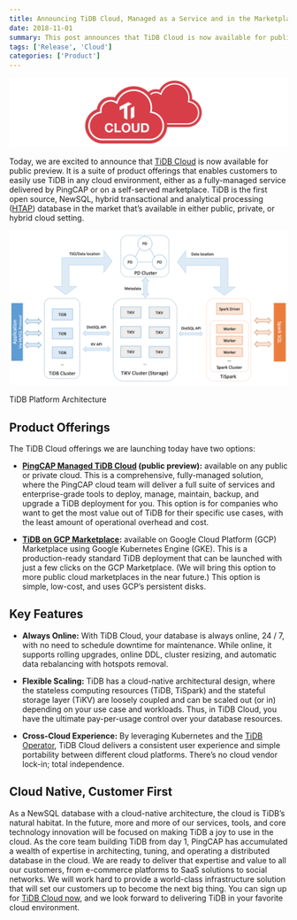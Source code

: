 ```yaml
---
title: Announcing TiDB Cloud, Managed as a Service and in the Marketplace
date: 2018-11-01
summary: This post announces that TiDB Cloud is now available for public preview.
tags: ['Release', 'Cloud']
categories: ['Product']
---
```


![TiDB Cloud](media/tidb-cloud.png)

Today, we are excited to announce that [TiDB Cloud](https://pingcap.com/tidb-cloud/) is now available for public preview. It is a suite of product offerings that enables customers to easily use TiDB in any cloud environment, either as a fully-managed service delivered by PingCAP or on a self-served marketplace. TiDB is the first open source, NewSQL, hybrid transactional and analytical processing ([HTAP](https://en.wikipedia.org/wiki/Hybrid_transactional/analytical_processing_(HTAP))) database in the market that’s available in either public, private, or hybrid cloud setting. 

![TiDB Platform Architecture](media/tidb-platform-architecture.png)
<div class="caption-center"> TiDB Platform Architecture </div> 

## Product Offerings

The TiDB Cloud offerings we are launching today have two options:

- **[PingCAP Managed TiDB Cloud](https://pingcap.com/tidb-cloud/) (public preview):** available on any public or private cloud. This is a comprehensive, fully-managed solution, where the PingCAP cloud team will deliver a full suite of services and enterprise-grade tools to deploy, manage, maintain, backup, and upgrade a TiDB deployment for you. This option is for companies who want to get the most value out of TiDB for their specific use cases, with the least amount of operational overhead and cost.

- **[TiDB on GCP Marketplace](https://console.cloud.google.com/marketplace/details/pingcap-public/pingcap-tidb-operator):** available on Google Cloud Platform (GCP) Marketplace using Google Kubernetes Engine (GKE). This is a production-ready standard TiDB deployment that can be launched with just a few clicks on the GCP Marketplace. (We will bring this option to more public cloud marketplaces in the near future.) This option is simple, low-cost, and uses GCP’s persistent disks.

## Key Features 

- **Always Online:** With TiDB Cloud, your database is always online, 24 / 7, with no need to schedule downtime for maintenance. While online, it supports rolling upgrades, online DDL, cluster resizing, and automatic data rebalancing with hotspots removal.

- **Flexible Scaling:** TiDB has a cloud-native architectural design, where the stateless computing resources (TiDB, TiSpark) and the stateful storage layer (TiKV) are loosely coupled and can be scaled out (or in) depending on your use case and workloads. Thus, in TiDB Cloud, you have the ultimate pay-per-usage control over your database resources.

- **Cross-Cloud Experience:** By leveraging Kubernetes and the [TiDB Operator](https://github.com/pingcap/tidb-operator), TiDB Cloud delivers a consistent user experience and simple portability between different cloud platforms. There’s no cloud vendor lock-in; total independence. 

## Cloud Native, Customer First 

As a NewSQL database with a cloud-native architecture, the cloud is TiDB’s natural habitat. In the future, more and more of our services, tools, and core technology innovation will be focused on making TiDB a joy to use in the cloud. As the core team building TiDB from day 1, PingCAP has accumulated a wealth of expertise in architecting, tuning, and operating a distributed database in the cloud. We are ready to deliver that expertise and value to all our customers, from e-commerce platforms to SaaS solutions to social networks. We will work hard to provide a world-class infrastructure solution that will set our customers up to become the next big thing. You can sign up for [TiDB Cloud now](https://pingcap.com/tidb-cloud/), and we look forward to delivering TiDB in your favorite cloud environment. 
